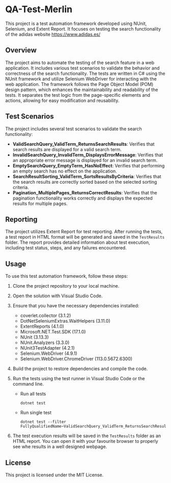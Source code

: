 # QA-Test-Merlin

This project is a test automation framework developed using NUnit, Selenium, and Extent Report. It focuses on testing the search functionality of the adidas website https://www.adidas.es/

## Overview

The project aims to automate the testing of the search feature in a web application. It includes various test scenarios to validate the behavior and correctness of the search functionality. The tests are written in C# using the NUnit framework and utilize Selenium WebDriver for interacting with the web application.
The framework follows the Page Object Model (POM) design pattern, which enhances the maintainability and readability of the tests. It separates the test logic from the page-specific elements and actions, allowing for easy modification and reusability.

## Test Scenarios

The project includes several test scenarios to validate the search functionality:

- **ValidSearchQuery_ValidTerm_ReturnsSearchResults**: Verifies that search results are displayed for a valid search term.
- **InvalidSearchQuery_InvalidTerm_DisplaysErrorMessage**: Verifies that an appropriate error message is displayed for an invalid search term.
- **EmptySearchQuery_EmptyTerm_HasNoEffect**: Verifies that performing an empty search has no effect on the application.
- **SearchResultSorting_ValidTerm_SortsResultsByCriteria**: Verifies that the search results are correctly sorted based on the selected sorting criteria.
- **Pagination_MultiplePages_ReturnsCorrectResults**: Verifies that the pagination functionality works correctly and displays the expected results for multiple pages.

## Reporting

The project utilizes Extent Report for test reporting. After running the tests, a test report in HTML format will be generated and saved in the `TestResults` folder. The report provides detailed information about test execution, including test status, steps, and any failures encountered.

## Usage

To use this test automation framework, follow these steps:

1. Clone the project repository to your local machine.
2. Open the solution with Visual Studio Code.
3. Ensure that you have the necessary dependencies installed:
   - coverlet.collector (3.1.2)
   - DotNetSeleniumExtras.WaitHelpers (3.11.0)
   - ExtentReports (4.1.0)
   - Microsoft.NET.Test.SDK (17.1.0)
   - NUnit (3.13.3)
   - NUnit.Analyzers (3.3.0)
   - NUnit3TestAdapter (4.2.1)
   - Selenium.WebDriver (4.9.1)
   - Selenium.WebDriver.ChromeDriver (113.0.5672.6300)
4. Build the project to restore dependencies and compile the code.
5. Run the tests using the test runner in Visual Studio Code or the command line.
   - Run all tests
     ```shell
     dotnet test
     ```
   - Run single test
     ```shell
     dotnet test --filter FullyQualifiedName~ValidSearchQuery_ValidTerm_ReturnsSearchResults
     ```

6. The test execution results will be saved in the `TestResults` folder as an HTML report. You can open it with your favourite browser to properly see whe results in a well designed webpage.

## License

This project is licensed under the MIT License.
